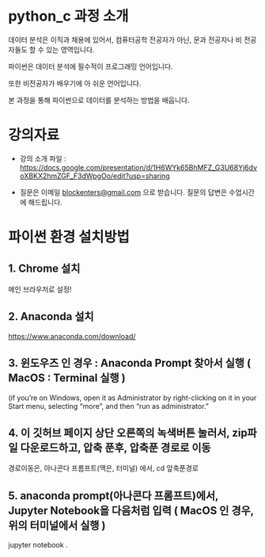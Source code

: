 # python_c 과정 소개

데이터 분석은 이직과 채용에 있어서, 컴퓨터공학 전공자가 아닌, 문과 전공자나 비 전공자들도 할 수 있는 영역입니다.

파이썬은 데이터 분석에 필수적이 프로그래밍 언어입니다. 

또한 비전공자가 배우기에 아 쉬운 언어입니다.

본 과정을 통해 파이썬으로 데이터를 분석하는 방법을 배웁니다.


# 강의자료


- 강의 소개 파일 : https://docs.google.com/presentation/d/1H6WYk65BhMFZ_G3U68Yj6dvoXBKX2hmZGF_F3dWpgOo/edit?usp=sharing


- 질문은 이메일  blockenters@gmail.com 으로 받습니다. 질문의 답변은 수업시간에 해드립니다. 


# 파이썬 환경 설치방법

## 1. Chrome 설치 
메인 브라우저로 설정!

## 2. Anaconda 설치
https://www.anaconda.com/download/

## 3. 윈도우즈 인 경우 : Anaconda Prompt 찾아서 실행 ( MacOS : Terminal 실행 )
(if you’re on Windows, open it as Administrator by right-clicking on it in your Start menu, selecting “more”, and then “run as administrator.”

## 4. 이 깃허브 페이지 상단 오른쪽의 녹색버튼 눌러서, zip파일 다운로드하고, 압축 푼후, 압축푼 경로로 이동
경로이동은, 아나콘다 프롬프트(맥은, 터미널) 에서, cd 앞축푼경로

## 5. anaconda prompt(아나콘다 프롬프트)에서, Jupyter Notebook을 다음처럼 입력  ( MacOS 인 경우, 위의 터미널에서 실행 )
jupyter notebook .




